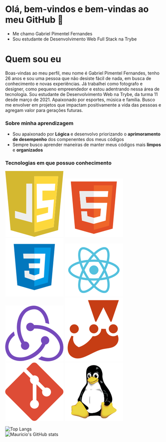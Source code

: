 
# Olá, bem-vindos e bem-vindas ao meu GitHub 👋
- Me chamo Gabriel Pimentel Fernandes
- Sou estudante de Desenvolvimento Web Full Stack na Trybe


<h1 text-align="center"> Quem sou eu </h1>

Boas-vindas ao meu perfil, meu nome é Gabriel Pimentel Fernandes, tenho  26 anos e sou uma pessoa que não desiste fácil de nada, em busca de conhecimento e novas experiências.
Já trabalhei como fotografo e designer, como pequeno empreendedor e estou adentrando nessa área de tecnologia.
Sou estudante de Desenvolvimento  Web na Trybe, da turma 11 desde março de 2021.  Apaixonado por esportes, música e família. Busco me envolver em projetos que impactam positivamente a vida das pessoas e agregam valor para gerações futuras.

### Sobre minha aprendizagem
- Sou apaixonado por **Lógica** e desenvolvo priorizando o **aprimoramento de desempenho** dos compenentes dos meus códigos
- Sempre busco aprender maneiras de manter meus códigos mais **limpos** e **organizados**

### Tecnologias em que possuo conhecimento

![image](https://github.com/mvrdgs/mvrdgs/blob/main/Logos/javascript.svg)
![image](https://github.com/mvrdgs/mvrdgs/blob/main/Logos/html.svg)
![image](https://github.com/mvrdgs/mvrdgs/blob/main/Logos/css.svg)
![image](https://github.com/mvrdgs/mvrdgs/blob/main/Logos/react.svg)
![image](https://github.com/mvrdgs/mvrdgs/blob/main/Logos/redux.svg)
![image](https://github.com/mvrdgs/mvrdgs/blob/main/Logos/jest.svg)
![image](https://github.com/mvrdgs/mvrdgs/blob/main/Logos/git.svg)
![image](https://github.com/mvrdgs/mvrdgs/blob/main/Logos/linux.svg)  

![Top Langs](https://github-readme-stats.vercel.app/api/top-langs/?username=Gabriel-sys-hub)  
![Mauricio's GitHub stats](https://github-readme-stats.vercel.app/api?username=Gabriel-sys-hub&show_icons=true&theme=)
